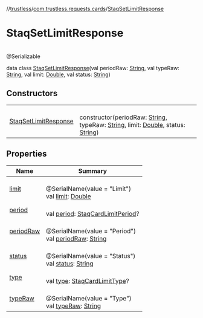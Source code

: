 //[trustless](../../../index.md)/[com.trustless.requests.cards](../index.md)/[StaqSetLimitResponse](index.md)

# StaqSetLimitResponse

\
@Serializable

data class [StaqSetLimitResponse](index.md)(val periodRaw: [String](https://kotlinlang.org/api/latest/jvm/stdlib/kotlin/-string/index.html), val typeRaw: [String](https://kotlinlang.org/api/latest/jvm/stdlib/kotlin/-string/index.html), val limit: [Double](https://kotlinlang.org/api/latest/jvm/stdlib/kotlin/-double/index.html), val status: [String](https://kotlinlang.org/api/latest/jvm/stdlib/kotlin/-string/index.html))

## Constructors

| | |
|---|---|
| [StaqSetLimitResponse](-staq-set-limit-response.md) | <br>constructor(periodRaw: [String](https://kotlinlang.org/api/latest/jvm/stdlib/kotlin/-string/index.html), typeRaw: [String](https://kotlinlang.org/api/latest/jvm/stdlib/kotlin/-string/index.html), limit: [Double](https://kotlinlang.org/api/latest/jvm/stdlib/kotlin/-double/index.html), status: [String](https://kotlinlang.org/api/latest/jvm/stdlib/kotlin/-string/index.html)) |

## Properties

| Name | Summary |
|---|---|
| [limit](limit.md) | <br>@SerialName(value = &quot;Limit&quot;)<br>val [limit](limit.md): [Double](https://kotlinlang.org/api/latest/jvm/stdlib/kotlin/-double/index.html) |
| [period](period.md) | <br>val [period](period.md): [StaqCardLimitPeriod](../-staq-card-limit-period/index.md)? |
| [periodRaw](period-raw.md) | <br>@SerialName(value = &quot;Period&quot;)<br>val [periodRaw](period-raw.md): [String](https://kotlinlang.org/api/latest/jvm/stdlib/kotlin/-string/index.html) |
| [status](status.md) | <br>@SerialName(value = &quot;Status&quot;)<br>val [status](status.md): [String](https://kotlinlang.org/api/latest/jvm/stdlib/kotlin/-string/index.html) |
| [type](type.md) | <br>val [type](type.md): [StaqCardLimitType](../-staq-card-limit-type/index.md)? |
| [typeRaw](type-raw.md) | <br>@SerialName(value = &quot;Type&quot;)<br>val [typeRaw](type-raw.md): [String](https://kotlinlang.org/api/latest/jvm/stdlib/kotlin/-string/index.html) |
